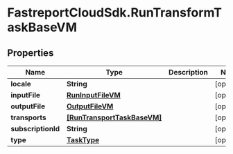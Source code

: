 # FastreportCloudSdk.RunTransformTaskBaseVM

## Properties

Name | Type | Description | Notes
------------ | ------------- | ------------- | -------------
**locale** | **String** |  | [optional] 
**inputFile** | [**RunInputFileVM**](RunInputFileVM.md) |  | [optional] 
**outputFile** | [**OutputFileVM**](OutputFileVM.md) |  | [optional] 
**transports** | [**[RunTransportTaskBaseVM]**](RunTransportTaskBaseVM.md) |  | [optional] 
**subscriptionId** | **String** |  | [optional] 
**type** | [**TaskType**](TaskType.md) |  | [optional] 


